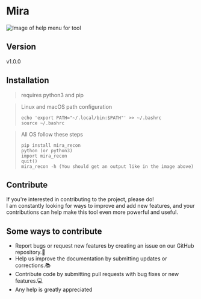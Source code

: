 # Mira

![Image of help menu for tool]()

## Version
v1.0.0

## Installation
> requires python3 and pip

> Linux and macOS path configuration
> ```
> echo 'export PATH="~/.local/bin:$PATH"' >> ~/.bashrc
> source ~/.bashrc
> ```

> All OS follow these steps
> ```
> pip install mira_recon
> python (or python3)
> import mira_recon
> quit()
> mira_recon -h (You should get an output like in the image above)
> ```

## Contribute
If you're interested in contributing to the project, please do! <br />
I am constantly looking for ways to improve and add new features, and your contributions can help make this tool even more powerful and useful.<br />

## Some ways to contribute
* Report bugs or request new features by creating an issue on our GitHub repository.🐛
* Help us improve the documentation by submitting updates or corrections.📚
* Contribute code by submitting pull requests with bug fixes or new features.💻
* Any help is greatly appreciated
